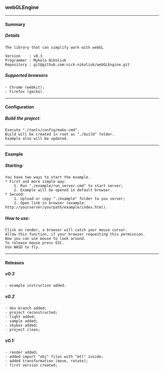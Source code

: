 ### webGLEngine
----------------------
#### Summary
##### Details
	The library that can simplify work with webGL

	Version    : v0.3
	Programmer : Mykola Nikoliuk
	Repository : git@github.com:nick-nikoliuk/webGLEngine.git
##### Supported browsers
	- Chrome (webkit);
	- Firefox (gecko).
-----------------
#### Configuration
##### Build the project:
	Execute "./tools/config/make.cmd".
	Build will be created in root as "./build" folder.
	Example also will be updated.
------------
#### Example
##### Starting:
	You have two ways to start the example.
	* First and more simple way:
		1. Run "./example/run_server.cmd" to start server;
		2. Example will be opened in default browser.
	* Second:
		1. Upload or copy "./example" folder to you server;
		2. Open link in browser (example: http://yourserver/yourpath/example/index.html).
##### How to use:
	Click on render, a browser will catch your mouse cursor.
	Allow this function, if your browser requesting this permission.
	Now you can use mouse to look around.
	To release mouse press ESC.
	Use WASD to fly.
------------
#### Releases
##### v0.3
	- example instruction added.
##### v0.2
	- dev branch added;
	- project reconstructed;
	- light added;
	- sample added;
	- skybox added;
	- project clean;
##### v0.1:
	- render added;
	- added import "obj" files with "mtl" inside;
	- added transformation (move, rotate);
	- first version created;
		